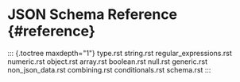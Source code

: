 JSON Schema Reference {#reference}
=====================

::: {.toctree maxdepth="1"}
type.rst string.rst regular\_expressions.rst numeric.rst object.rst
array.rst boolean.rst null.rst generic.rst non\_json\_data.rst
combining.rst conditionals.rst schema.rst
:::
